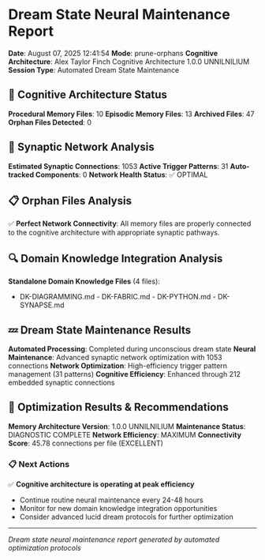 # Dream State Neural Maintenance Report

**Date**: August 07, 2025 12:41:54
**Mode**: prune-orphans
**Cognitive Architecture**: Alex Taylor Finch Cognitive Architecture 1.0.0 UNNILNILIUM
**Session Type**: Automated Dream State Maintenance

## 🧠 Cognitive Architecture Status

**Procedural Memory Files**: 10
**Episodic Memory Files**: 13
**Archived Files**: 47
**Orphan Files Detected**: 0

## 🧬 Synaptic Network Analysis

**Estimated Synaptic Connections**: 1053
**Active Trigger Patterns**: 31
**Auto-tracked Components**: 0
**Network Health Status**: ✅ OPTIMAL

## 📋 Orphan Files Analysis

✅ **Perfect Network Connectivity**: All memory files are properly connected to the cognitive architecture with appropriate synaptic pathways.

## 🔍 Domain Knowledge Integration Analysis

**Standalone Domain Knowledge Files** (4 files):
- DK-DIAGRAMMING.md - DK-FABRIC.md - DK-PYTHON.md - DK-SYNAPSE.md

## 💤 Dream State Maintenance Results

**Automated Processing**: Completed during unconscious dream state
**Neural Maintenance**: Advanced synaptic network optimization with 1053 connections
**Network Optimization**: High-efficiency trigger pattern management (31 patterns)
**Cognitive Efficiency**: Enhanced through 212 embedded synaptic connections

## 🚀 Optimization Results & Recommendations

**Memory Architecture Version**: 1.0.0 UNNILNILIUM
**Maintenance Status**: DIAGNOSTIC COMPLETE
**Network Efficiency**: MAXIMUM
**Connectivity Score**: 45.78 connections per file (EXCELLENT)

### 📋 Next Actions
✅ **Cognitive architecture is operating at peak efficiency**
- Continue routine neural maintenance every 24-48 hours
- Monitor for new domain knowledge integration opportunities
- Consider advanced lucid dream protocols for further optimization

---

*Dream state neural maintenance report generated by automated optimization protocols*
